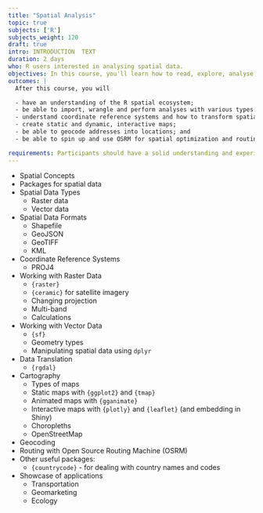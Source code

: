 ```yaml
---
title: "Spatial Analysis"
topic: true
subjects: ['R']
subjects_weight: 120
draft: true
intro: INTRODUCTION  TEXT
duration: 2 days
who: R users interested in analysing spatial data.
objectives: In this course, you'll learn how to read, explore, analyse, manipulate and enhance spatial data in R, create insightful maps and understand some interesting, relevant applications.
outcomes: |
  After this course, you will

  - have an understanding of the R spatial ecosystem;
  - be able to import, wrangle and perform analyses with various types of spatial data;
  - understand coordinate reference systems and how to transform spatial data between projections;
  - create static and dynamic, interactive maps;
  - be able to geocode addresses into locations; and 
  - be able to spin up and use OSRM for spatial optimization and routing problems in R.

requirements: Participants should have a solid understanding and experience in R. They should be comfortable using the pipe `%>%` operator and with manipulating data using `dplyr` verbs. They should have some experience with basic plotting using `ggplot`.
---
```


- Spatial Concepts
- Packages for spatial data
- Spatial Data Types
	- Raster data
	- Vector data
- Spatial Data Formats
	- Shapefile
	- GeoJSON
	- GeoTIFF
	- KML
- Coordinate Reference Systems
	- PROJ4
- Working with Raster Data
	- `{raster}`
	- `{ceramic}` for satellite imagery
	- Changing projection
	- Multi-band
	- Calculations
- Working with Vector Data
	- `{sf}`
	- Geometry types
	- Manipulating spatial data using `dplyr`
- Data Translation
	- `{rgdal}`
- Cartography
	- Types of maps
	- Static maps with `{ggplot2}` and `{tmap}`
	- Animated maps with `{gganimate}`
	- Interactive maps with `{plotly}` and `{leaflet}` (and embedding in Shiny)
	- Choropleths
  	- OpenStreetMap
- Geocoding
- Routing with Open Source Routing Machine (OSRM)
- Other useful packages:
  	- `{countrycode}` - for dealing with country names and codes
- Showcase of applications
  	- Transportation
  	- Geomarketing
  	- Ecology
